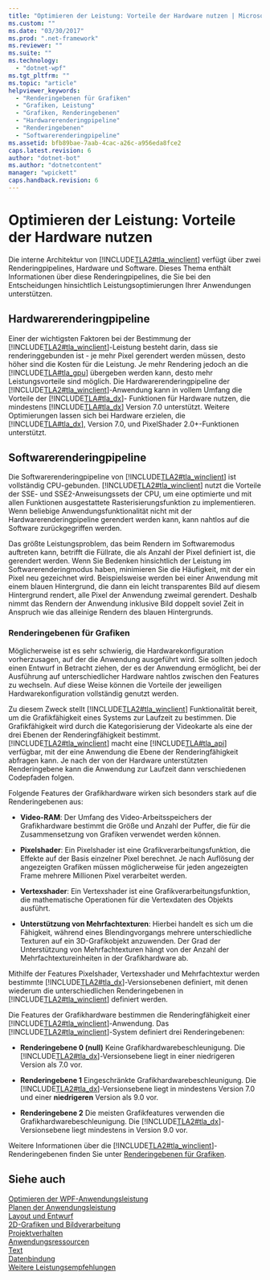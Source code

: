```yaml
---
title: "Optimieren der Leistung: Vorteile der Hardware nutzen | Microsoft Docs"
ms.custom: ""
ms.date: "03/30/2017"
ms.prod: ".net-framework"
ms.reviewer: ""
ms.suite: ""
ms.technology: 
  - "dotnet-wpf"
ms.tgt_pltfrm: ""
ms.topic: "article"
helpviewer_keywords: 
  - "Renderingebenen für Grafiken"
  - "Grafiken, Leistung"
  - "Grafiken, Renderingebenen"
  - "Hardwarerenderingpipeline"
  - "Renderingebenen"
  - "Softwarerenderingpipeline"
ms.assetid: bfb89bae-7aab-4cac-a26c-a956eda8fce2
caps.latest.revision: 6
author: "dotnet-bot"
ms.author: "dotnetcontent"
manager: "wpickett"
caps.handback.revision: 6
---
```

# Optimieren der Leistung: Vorteile der Hardware nutzen
Die interne Architektur von [!INCLUDE[TLA2#tla_winclient](../../../../includes/tla2sharptla-winclient-md.md)] verfügt über zwei Renderingpipelines, Hardware und Software.  Dieses Thema enthält Informationen über diese Renderingpipelines, die Sie bei den Entscheidungen hinsichtlich Leistungsoptimierungen Ihrer Anwendungen unterstützen.  
  
## Hardwarerenderingpipeline  
 Einer der wichtigsten Faktoren bei der Bestimmung der [!INCLUDE[TLA2#tla_winclient](../../../../includes/tla2sharptla-winclient-md.md)]\-Leistung besteht darin, dass sie renderinggebunden ist \- je mehr Pixel gerendert werden müssen, desto höher sind die Kosten für die Leistung.  Je mehr Rendering jedoch an die [!INCLUDE[TLA#tla_gpu](../../../../includes/tlasharptla-gpu-md.md)] übergeben werden kann, desto mehr Leistungsvorteile sind möglich.  Die Hardwarerenderingpipeline der [!INCLUDE[TLA2#tla_winclient](../../../../includes/tla2sharptla-winclient-md.md)]\-Anwendung kann in vollem Umfang die Vorteile der [!INCLUDE[TLA#tla_dx](../../../../includes/tlasharptla-dx-md.md)]\- Funktionen für Hardware nutzen, die mindestens [!INCLUDE[TLA#tla_dx](../../../../includes/tlasharptla-dx-md.md)] Version 7.0 unterstützt.  Weitere Optimierungen lassen sich bei Hardware erzielen, die [!INCLUDE[TLA#tla_dx](../../../../includes/tlasharptla-dx-md.md)], Version 7.0, und PixelShader 2.0\+\-Funktionen unterstützt.  
  
## Softwarerenderingpipeline  
 Die Softwarerenderingpipeline von [!INCLUDE[TLA2#tla_winclient](../../../../includes/tla2sharptla-winclient-md.md)] ist vollständig CPU\-gebunden.  [!INCLUDE[TLA2#tla_winclient](../../../../includes/tla2sharptla-winclient-md.md)] nutzt die Vorteile der SSE\- und SSE2\-Anweisungssets der CPU, um eine optimierte und mit allen Funktionen ausgestattete Rasterisierungsfunktion zu implementieren.  Wenn beliebige Anwendungsfunktionalität nicht mit der Hardwarerenderingpipeline gerendert werden kann, kann nahtlos auf die Software zurückgegriffen werden.  
  
 Das größte Leistungsproblem, das beim Rendern im Softwaremodus auftreten kann, betrifft die Füllrate, die als Anzahl der Pixel definiert ist, die gerendert werden.  Wenn Sie Bedenken hinsichtlich der Leistung im Softwarerenderingmodus haben, minimieren Sie die Häufigkeit, mit der ein Pixel neu gezeichnet wird.  Beispielsweise werden bei einer Anwendung mit einem blauen Hintergrund, die dann ein leicht transparentes Bild auf diesem Hintergrund rendert, alle Pixel der Anwendung zweimal gerendert.  Deshalb nimmt das Rendern der Anwendung inklusive Bild doppelt soviel Zeit in Anspruch wie das alleinige Rendern des blauen Hintergrunds.  
  
### Renderingebenen für Grafiken  
 Möglicherweise ist es sehr schwierig, die Hardwarekonfiguration vorherzusagen, auf der die Anwendung ausgeführt wird.  Sie sollten jedoch einen Entwurf in Betracht ziehen, der es der Anwendung ermöglicht, bei der Ausführung auf unterschiedlicher Hardware nahtlos zwischen den Features zu wechseln. Auf diese Weise können die Vorteile der jeweiligen Hardwarekonfiguration vollständig genutzt werden.  
  
 Zu diesem Zweck stellt [!INCLUDE[TLA2#tla_winclient](../../../../includes/tla2sharptla-winclient-md.md)] Funktionalität bereit, um die Grafikfähigkeit eines Systems zur Laufzeit zu bestimmen.  Die Grafikfähigkeit wird durch die Kategorisierung der Videokarte als eine der drei Ebenen der Renderingfähigkeit bestimmt.  [!INCLUDE[TLA2#tla_winclient](../../../../includes/tla2sharptla-winclient-md.md)] macht eine [!INCLUDE[TLA#tla_api](../../../../includes/tlasharptla-api-md.md)] verfügbar, mit der eine Anwendung die Ebene der Renderingfähigkeit abfragen kann.  Je nach der von der Hardware unterstützten Renderingebene kann die Anwendung zur Laufzeit dann verschiedenen Codepfaden folgen.  
  
 Folgende Features der Grafikhardware wirken sich besonders stark auf die Renderingebenen aus:  
  
-   **Video\-RAM**: Der Umfang des Video\-Arbeitsspeichers der Grafikhardware bestimmt die Größe und Anzahl der Puffer, die für die Zusammensetzung von Grafiken verwendet werden können.  
  
-   **Pixelshader**: Ein Pixelshader ist eine Grafikverarbeitungsfunktion, die Effekte auf der Basis einzelner Pixel berechnet.  Je nach Auflösung der angezeigten Grafiken müssen möglicherweise für jeden angezeigten Frame mehrere Millionen Pixel verarbeitet werden.  
  
-   **Vertexshader**: Ein Vertexshader ist eine Grafikverarbeitungsfunktion, die mathematische Operationen für die Vertexdaten des Objekts ausführt.  
  
-   **Unterstützung von Mehrfachtexturen**: Hierbei handelt es sich um die Fähigkeit, während eines Blendingvorgangs mehrere unterschiedliche Texturen auf ein 3D\-Grafikobjekt anzuwenden.  Der Grad der Unterstützung von Mehrfachtexturen hängt von der Anzahl der Mehrfachtextureinheiten in der Grafikhardware ab.  
  
 Mithilfe der Features Pixelshader, Vertexshader und Mehrfachtextur werden bestimmte [!INCLUDE[TLA2#tla_dx](../../../../includes/tla2sharptla-dx-md.md)]\-Versionsebenen definiert, mit denen wiederum die unterschiedlichen Renderingebenen in [!INCLUDE[TLA2#tla_winclient](../../../../includes/tla2sharptla-winclient-md.md)] definiert werden.  
  
 Die Features der Grafikhardware bestimmen die Renderingfähigkeit einer [!INCLUDE[TLA2#tla_winclient](../../../../includes/tla2sharptla-winclient-md.md)]\-Anwendung.  Das [!INCLUDE[TLA2#tla_winclient](../../../../includes/tla2sharptla-winclient-md.md)]\-System definiert drei Renderingebenen:  
  
-   **Renderingebene 0 \(null\)** Keine Grafikhardwarebeschleunigung.  Die [!INCLUDE[TLA2#tla_dx](../../../../includes/tla2sharptla-dx-md.md)]\-Versionsebene liegt in einer niedrigeren Version als 7.0 vor.  
  
-   **Renderingebene 1** Eingeschränkte Grafikhardwarebeschleunigung.  Die [!INCLUDE[TLA2#tla_dx](../../../../includes/tla2sharptla-dx-md.md)]\-Versionsebene liegt in mindestens Version 7.0 und einer **niedrigeren** Version als 9.0 vor.  
  
-   **Renderingebene 2** Die meisten Grafikfeatures verwenden die Grafikhardwarebeschleunigung.  Die [!INCLUDE[TLA2#tla_dx](../../../../includes/tla2sharptla-dx-md.md)]\-Versionsebene liegt mindestens in Version 9.0 vor.  
  
 Weitere Informationen über die [!INCLUDE[TLA2#tla_winclient](../../../../includes/tla2sharptla-winclient-md.md)]\-Renderingebenen finden Sie unter [Renderingebenen für Grafiken](../../../../docs/framework/wpf/advanced/graphics-rendering-tiers.md).  
  
## Siehe auch  
 [Optimieren der WPF\-Anwendungsleistung](../../../../docs/framework/wpf/advanced/optimizing-wpf-application-performance.md)   
 [Planen der Anwendungsleistung](../../../../docs/framework/wpf/advanced/planning-for-application-performance.md)   
 [Layout und Entwurf](../../../../docs/framework/wpf/advanced/optimizing-performance-layout-and-design.md)   
 [2D\-Grafiken und Bildverarbeitung](../../../../docs/framework/wpf/advanced/optimizing-performance-2d-graphics-and-imaging.md)   
 [Projektverhalten](../../../../docs/framework/wpf/advanced/optimizing-performance-object-behavior.md)   
 [Anwendungsressourcen](../../../../docs/framework/wpf/advanced/optimizing-performance-application-resources.md)   
 [Text](../../../../docs/framework/wpf/advanced/optimizing-performance-text.md)   
 [Datenbindung](../../../../docs/framework/wpf/advanced/optimizing-performance-data-binding.md)   
 [Weitere Leistungsempfehlungen](../../../../docs/framework/wpf/advanced/optimizing-performance-other-recommendations.md)